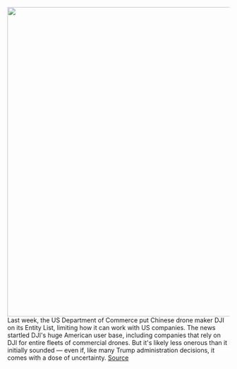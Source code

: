 <img src='https://cdn.vox-cdn.com/thumbor/LzqMNBbYCkK2YJUWdekhJTeoBQg=/0x0:2040x1360/1200x800/filters:focal(857x517:1183x843)/cdn.vox-cdn.com/uploads/chorus_image/image/68571798/vpavic_042029_4003_0144.0.jpg' width='700px' /><br/>
Last week, the US Department of Commerce put Chinese drone maker DJI on its Entity List, limiting how it can work with US companies. The news startled DJI's huge American user base, including companies that rely on DJI for entire fleets of commercial drones. But it's likely less onerous than it initially sounded — even if, like many Trump administration decisions, it comes with a dose of uncertainty.
<a href='https://www.theverge.com/2020/12/23/22193660/us-government-dji-drone-entity-list-export-ban-effects'> Source <a/>